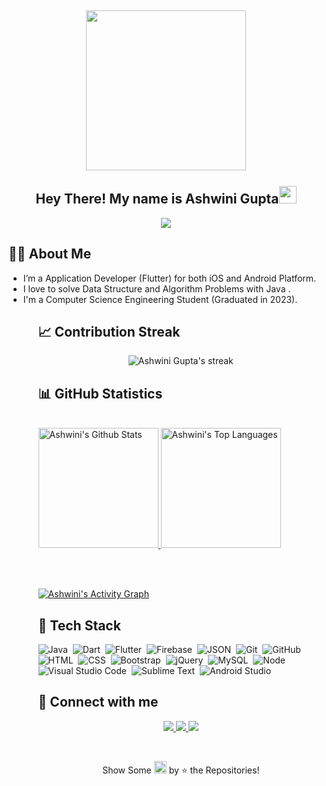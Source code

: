 <h2 align="center">
  <img align="center" height="256px" src="https://user-images.githubusercontent.com/51513908/150759743-8cdbcae5-9d8c-4099-9353-7b025042f64c.svg"> 
  <br>
  <br>
  Hey There! My name is Ashwini Gupta<img src="https://media.giphy.com/media/hvRJCLFzcasrR4ia7z/giphy.gif" width="28">
</h2>


<p align="center">
  <img src="https://readme-typing-svg.herokuapp.com?color=%2336BCF7&size=48&center=true&width=500&height=100&lines= Application+Developer;Web+Developer">
</p>


  ## 🧑‍💻 About Me
<ul>
  <li> I’m a Application Developer (Flutter) for both iOS and Android Platform. </li>
  <li> I love to solve Data Structure and Algorithm Problems with Java . </li>
  <li> I'm a Computer Science Engineering Student (Graduated in 2023). </li>
<ul>

  ## &#128200; Contribution Streak

  <p align="center">
    <img title="🔥 Get streak stats for your profile at git.io/streak-stats" alt="Ashwini Gupta's streak" src="https://github-readme-streak-stats.herokuapp.com/?user=ashu0806&theme=monokai-metallian&hide_border=true"/>
  </p>
  
  
  ## &#128202; GitHub Statistics
  
  <br/>
    <a href="https://github.com/anuraghazra/github-readme-stats">
      <img alt="Ashwini's Github Stats" src="https://denvercoder1-github-readme-stats.vercel.app/api/?username=ashu0806&show_icons=true&count_private=true&theme=react&hide_border=true&bg_color=1F222E&title_color=F85D7F&icon_color=F8D866" height="192px"/>
    </a>
    <a href="https://github.com/anuraghazra/github-readme-stats">
      <img alt="Ashwini's Top Languages" src="https://github-readme-stats.vercel.app/api/top-langs/?username=ashu0806&langs_count=8&layout=compact&theme=react&hide_border=true&bg_color=1F222E&title_color=F85D7F&icon_color=F8D866&hide=Jupyter%20Notebook" height="192px"/>     </a>
  
<br/><br/>

<!-- https://github.com/ashutosh00710/github-readme-activity-graph -->
<a href="https://github.com/ashutosh00710/github-readme-activity-graph"><img alt="Ashwini's Activity Graph" src="https://denvercoder1-activity-graph.herokuapp.com/graph/?username=ashu0806&bg_color=1F222E&color=F8D866&line=F85D7F&point=FFFFFF&hide_border=true" /></a>

  

## 🧠 Tech Stack

![Java](https://img.shields.io/badge/-Java-05122A?style=flat&logo=JAVA&logoColor=00599C)&nbsp;
![Dart](https://img.shields.io/badge/-Dart-05122A?style=flat&logo=dart&logoColor=1075C2)&nbsp;
![Flutter](https://img.shields.io/badge/-Flutter-05122A?style=flat&logo=flutter&logoColor=02569B)&nbsp;
![Firebase](https://img.shields.io/badge/-Firebase-05122A?style=flat&logo=firebase&logoColor=FFCA28)&nbsp;
![JSON](https://img.shields.io/badge/-JSON-05122A?style=flat&logo=json&logoColor=000000)&nbsp;
![Git](https://img.shields.io/badge/-Git-05122A?style=flat&logo=git)&nbsp;
![GitHub](https://img.shields.io/badge/-GitHub-05122A?style=flat&logo=github)&nbsp;
![HTML](https://img.shields.io/badge/-HTML-05122A?style=flat&logo=HTML5)&nbsp;
![CSS](https://img.shields.io/badge/-CSS-05122A?style=flat&logo=CSS3&logoColor=1572B6)&nbsp;
![Bootstrap](https://img.shields.io/badge/-Bootstrap-05122A?style=flat&logo=bootstrap&logoColor=563D7C)&nbsp;
![jQuery](https://img.shields.io/badge/-jQuery-05122A?style=flat&logo=jquery)&nbsp;
![MySQL](https://img.shields.io/badge/-MySQL-05122A?style=flat&logo=mysql&logoColor=4479A1)&nbsp; 
![Node](https://img.shields.io/badge/-Node-05122A?style=flat&logo=node&logoColor=4479A1)&nbsp;
![Visual Studio Code](https://img.shields.io/badge/-Visual%20Studio%20Code-05122A?style=flat&logo=visual-studio-code&logoColor=007ACC)&nbsp;
![Sublime Text](https://img.shields.io/badge/-Sublime%20Text-05122A?style=flat&logo=sublime-text&logoColor=FF9800)&nbsp;
![Android Studio](https://img.shields.io/badge/-Android%20Studio-05122A?style=flat&logo=android-studio&logoColor=3DDC84)&nbsp;

  ## &#128232; Connect with me

 <p align="center">
  <a href="https://www.linkedin.com/in/ashu0806/">
    <img src="https://img.shields.io/badge/-ashu0806-0077B5?style=for-the-badge&logo=Linkedin&logoColor=white"/>
   </a>
  <a href="@ashwinigupta8052653693@gmail.com">
    <img src="https://img.shields.io/badge/-ashwinigupta8052653693@gmail.com-D14836?style=for-the-badge&logo=Gmail&logoColor=white"/>
   </a>
  <a href="https://www.instagram.com/_ashu_1807/">
    <img src="https://img.shields.io/badge/-ashu0806-E4405F?style=for-the-badge&logo=Instagram&logoColor=white"/>
  </a>
</p>
  <br/>
  <p align = "center">Show Some <img src="https://media.giphy.com/media/YondZW6AMjgTEHevF0/giphy.gif" width="20" height="20"> by &#11088; the Repositories! </p>
